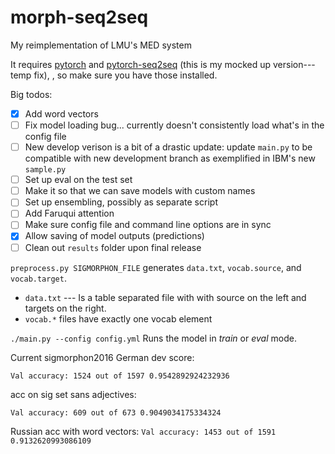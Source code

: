 # morph-seq2seq
My reimplementation of LMU's MED system

It requires [pytorch](http://pytorch.org) and [pytorch-seq2seq](https://github.com/DavidLKing/pytorch-seq2seq) (this is my mocked up version---temp fix), , so make sure you have those installed. 

Big todos:
- [x] Add word vectors
- [ ] Fix model loading bug... currently doesn't consistently load what's in the config file
- [ ] New develop verison is a bit of a drastic update: update `main.py` to be compatible with new development branch as exemplified in IBM's new `sample.py` 
- [ ] Set up eval on the test set
- [ ] Make it so that we can save models with custom names
- [ ] Set up ensembling, possibly as separate script
- [ ] Add Faruqui attention
- [ ] Make sure config file and command line options are in sync
- [x] Allow saving of model outputs (predictions)
- [ ] Clean out `results` folder upon final release

`preprocess.py SIGMORPHON_FILE` generates `data.txt`, `vocab.source`, and `vocab.target`.

- `data.txt` --- Is a table separated file with with source on the left and targets on the right.
- `vocab.*` files have exactly one vocab element

`./main.py --config config.yml` Runs the model in *train* or *eval* mode.

Current sigmorphon2016 German dev score: 

`Val accuracy: 1524 out of 1597 0.9542892924232936`

acc on sig set sans adjectives:

`Val accuracy: 609 out of 673 0.9049034175334324`

Russian acc with word vectors:
`Val accuracy: 1453 out of 1591 0.9132620993086109`